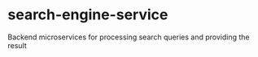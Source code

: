 # search-engine-service
Backend microservices for processing search queries and providing the result
